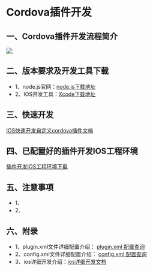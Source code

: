 # Cordova插件开发
## 一、Cordova插件开发流程简介
![](https://i.imgur.com/0g5XsAz.png)
## 二、版本要求及开发工具下载
- 1、node.js官网：[node.js下载地址](https://nodejs.org/)
- 2、IOS开发工具：[Xcode下载地址](https://developer.apple.com/cn/xcode/ide/)
## 三、快速开发
[IOS快速开发自定义cordova插件文档](https://github.com/nihaohebin/CordovaPluginDevelopment_IOS/blob/master/%E5%BF%AB%E9%80%9F%E5%BC%80%E5%8F%91.md)
## 四、已配置好的插件开发IOS工程环境
[插件开发IOS工程环境下载](https://github.com/nihaohebin/CordovaPluginDevelopment_IOS)
## 五、注意事项
- 1、
- 2、
## 六、附录
- 1、plugin.xml文件详细配置介绍：
[plugin.xml 配置查询](https://github.com/nihaohebin/CordovaPluginDevelopment_IOS/blob/master/%E6%8F%92%E4%BB%B6plugin%E9%85%8D%E7%BD%AE%E4%BB%8B%E7%BB%8D.md)
- 2、config.xml文件详细配置介绍：
[config.xml 配置查询](https://github.com/nihaohebin/CordovaPluginDevelopment_IOS/blob/master/%E6%8F%92%E4%BB%B6config%E9%85%8D%E7%BD%AE%E4%BB%8B%E7%BB%8D.md)
- 3、ios详细开发介绍：[ios详细开发文档](http://cordova.axuer.com/docs/zh-cn/latest/guide/platforms/ios/plugin.html)
